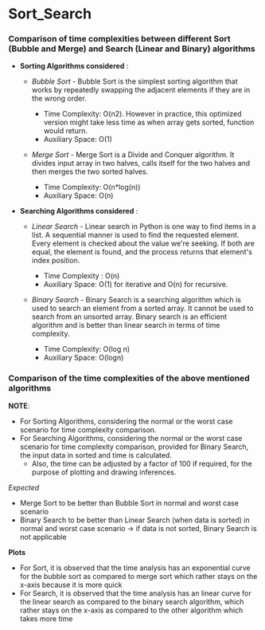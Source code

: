 # Sort_Search
### Comparison of time complexities between different Sort (Bubble and Merge) and Search (Linear and Binary) algorithms

- **Sorting Algorithms considered** :

  - *Bubble Sort* - Bubble Sort is the simplest sorting algorithm that works by repeatedly swapping the adjacent elements if they are in the wrong order.
    - Time Complexity:  O(n2). However in practice, this optimized version might take less time as when array gets sorted, function would return.
    - Auxiliary Space: O(1)

  - *Merge Sort* - Merge Sort is a Divide and Conquer algorithm. It divides input array in two halves, calls itself for the two halves and then merges the two sorted halves.
    - Time Complexity: O(n*log(n))
    - Auxiliary Space: O(n)
   
- **Searching Algorithms considered** :

  - *Linear Search* - Linear search in Python is one way to find items in a list. A sequential manner is used to find the requested element. Every element is checked about the value we're seeking. If both are equal, the element is found, and the process returns that element's index position.
    
    - Time Complexity : O(n)
    - Auxiliary Space: O(1) for iterative and O(n) for recursive.
   
  - *Binary Search* - Binary Search is a searching algorithm which is used to search an element from a sorted array. It cannot be used to search from an unsorted array. Binary search is an efficient algorithm and is better than linear search in terms of time complexity.
 
    - Time Complexity: O(log n)
    - Auxiliary Space: O(logn)


### Comparison of the time complexities of the above mentioned algorithms
**NOTE**: 
- For Sorting Algorithms, considering the normal or the worst case scenario for time complexity comparison.
- For Searching Algorithms, considering the normal or the worst case scenario for time complexity comparison, provided for Binary Search, the input data in sorted and time is calculated.
  - Also, the time can be adjusted by a factor of 100 if required, for the purpose of plotting and drawing inferences.

*Expected*
- Merge Sort to be better than Bubble Sort in normal and worst case scenario
- Binary Search to be better than Linear Search (when data is sorted) in normal and worst case scenario -> if data is not sorted, Binary Search is not applicable

**Plots**
- For Sort, it is observed that the time analysis has an exponential curve for the bubble sort as compared to merge sort which rather stays on the x-axis because it is more quick
- For Search, it is observed that the time analysis has an linear curve for the linear search as compared to the binary search algorithm, which rather stays on the x-axis as compared to the other algorithm which takes more time
